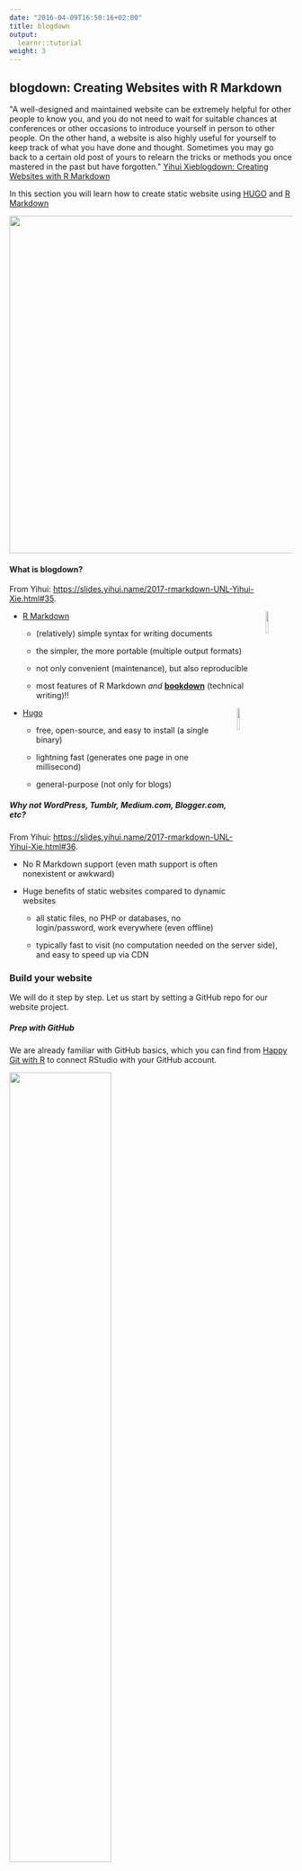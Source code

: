 ```yaml
---
date: "2016-04-09T16:50:16+02:00"
title: blogdown
output: 
  learnr::tutorial
weight: 3
---
```


## blogdown: Creating Websites with R Markdown

"A well-designed and maintained website can be extremely helpful for other people to know you, and you do not need to wait for suitable chances at conferences or other occasions to introduce yourself in person to other people. On the other hand, a website is also highly useful for yourself to keep track of what you have done and thought. Sometimes you may go back to a certain old post of yours to relearn the tricks or methods you once mastered in the past but have forgotten." [Yihui Xie](https://yihui.name/en/)[blogdown: Creating Websites with R Markdown](https://bookdown.org/yihui/blogdown/)

In this section you will learn how to create static website using [HUGO](https://gohugo.io) and [R Markdown](https://bookdown.org/yihui/rmarkdown/)

<img src="images/rmd_hugo_blogdown.png" width="600px" />

#### What is blogdown?

From Yihui: <https://slides.yihui.name/2017-rmarkdown-UNL-Yihui-Xie.html#35>.

- [R Markdown](https://rmarkdown.rstudio.com) <img src="https://www.rstudio.com/wp-content/uploads/2015/12/RStudio_Hex_rmarkdown.png" width="10%" align="right" />
    - (relatively) simple syntax for writing documents
    
    - the simpler, the more portable (multiple output formats)
    
    - not only convenient (maintenance), but also reproducible
    
    - most features of R Markdown _and_ [**bookdown**](https://bookdown.org) (technical writing)!!



- [Hugo](https://gohugo.io) <img src="https://gohugo.io/img/hugo.png" width="10%" align="right" />

    - free, open-source, and easy to install (a single binary)
    
    - lightning fast (generates one page in one millisecond)
    
    - general-purpose (not only for blogs)

##### Why not WordPress, Tumblr, Medium.com, Blogger.com, etc?

From Yihui: <https://slides.yihui.name/2017-rmarkdown-UNL-Yihui-Xie.html#36>.

- No R Markdown support (even math support is often nonexistent or awkward)

- Huge benefits of static websites compared to dynamic websites
    - all static files, no PHP or databases, no login/password, work everywhere (even offline)
    
    - typically fast to visit (no computation needed on the server side), and easy to speed up via CDN


### Build your website

We will do it step by step. Let us start by setting a GitHub repo for our website project.

##### Prep with GitHub

We are already familiar with GitHub basics, which you can find from [Happy Git with R](http://happygitwithr.com) to connect RStudio with your GitHub account.


<img 
src="http://happygitwithr.com/img/watch-me-diff-watch-me-rebase-smaller.png" align="middle" img width="60%"  
/>

We are going to assume you are already familiar with and have done:

☑️ Capter 5: [Register a GitHub account ](http://happygitwithr.com/github-acct.html)

☑️ Chapter 6: [Install or upgrade R and RStudio ](http://happygitwithr.com/install-r-rstudio.html)

* Go to your GitHub account and create a new repository

<img src="images/New_Repo.png" width="200px" style="display: block; margin: auto auto auto 0;" />

* Give it a meaningful name 
<img src="images/Create_New_Repo.png" width="300px" style="display: block; margin: auto auto auto 0;" />

* Copy repo's **HTTPS** address
<img src="images/HTTPS_GitHub.png" width="350px" style="display: block; margin: auto auto auto 0;" />

##### In RStudio

* Open a new project in RStudio: **File** ➡️ **New Project...**
<img src="images/RS_New_Project.png" width="250px" style="display: block; margin: auto auto auto 0;" />

* Select **Version Control** ➡️ **Git**
<img src="images/Select_Version_Control.png" width="250px" style="display: block; margin: auto auto auto 0;" />

* Paste the address of your Git repo  
<img src="images/set_up_git_connection.png" width="250px" style="display: block; margin: auto auto auto 0;" />

#### Install the packages

* Install <span style="color:red">**blogdown**</span>

`install.packages("blogdown")`


* Install <span style="color:red">**Hugo**</span> using blogdown

`blogdown::install_hugo()`


💡! If you already have those packages installed, you can check to update your <span style="color:red">Hugo</span> package

`blogdown::hugo_version() # check version`

`blogdown::update_hugo() # force an update`

💡! If you are having trouble installing the package try:

`install.packages("blogdown", repos = "http://cran.us.r-project.org")` 🤞

#### Build a website

We'll adopt a *simple is beautiful* approach and start building a website using a <span style="color:red">default theme</span>.

`blogdown::new_site()`

💡! To use a different theme (for example: *hugo-academic*):

`blogdown::new_site(theme = "gcushen/hugo-academic", theme_example = TRUE)`


To see the current **Hugo themes** go to <https://themes.gohugo.io/>.

Let the knowledge and familiarity with `blogdown` and `Hugo` grow first.🧐 Once you get familiar with `blogdown` and `Hugo` you can always switch to a different theme. 💇 <https://bookdown.org/yihui/blogdown/other-themes.html>

#### Structure of a HUGO site

<img src="images/Site_Structure.png" width="200px" style="display: block; margin: auto;" />

<img src="images/main_structure.png" width="200px" style="display: block; margin: auto;" />

<https://gohugo.io/getting-started/directory-structure/>

#### Serve site

* In the console type:

`blogdown::serve_site()` 

or, from `Addins` menu select `servesite` 

<img src="images/Serve_Site.png" width="200px" style="display: block; margin: auto;" />

Don't try to view your site in your teeny RStudio viewer, instead click on <span style="color:red">Show in new window</span>.

<img src="images/show_in_new_window.png" width="250px" style="display: block; margin: auto;" />

#### Notation we will adopt

- **Trailing slash** will indicate a directory name, e.g. `content/` means we are referring to a directory called *content*, not to a file named *content*.

<img src="images/trailing_slash.png" width="150px" style="display: block; margin: auto auto auto 0;" />

- **Leading slash** will indicate the root directory of your *project website*, e.g. `/content/about.md` means we are refering to `about.md` file which is under the root directory of the website project.  

<img src="images/leading_slash.png" width="150px" style="display: block; margin: auto auto auto 0;" />

### Building a website Step by Step

#### 👉 Go to the following GitHub repo to download the material: <https://github.com/TanjaKec/BlogdownWS>

##### From here on we will follow the steps given in Xaringan presentation available from [ 👉 here](https://tanjakec.github.io/BlogdownWS/Blogdown_WS_Slides/blogdown_workshop.html)

### Happy Blogging! 📢 



-----------------------------
© 2019 Tatjana Kecojevic

